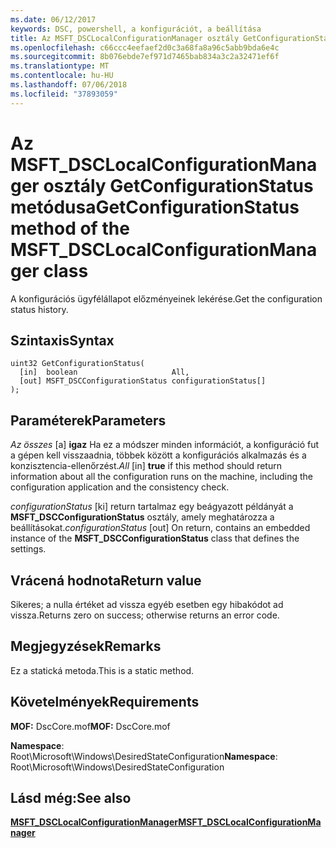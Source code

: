 ```yaml
---
ms.date: 06/12/2017
keywords: DSC, powershell, a konfigurációt, a beállítása
title: Az MSFT_DSCLocalConfigurationManager osztály GetConfigurationStatus metódusa
ms.openlocfilehash: c66ccc4eefaef2d0c3a68fa8a96c5abb9bda6e4c
ms.sourcegitcommit: 8b076ebde7ef971d7465bab834a3c2a32471ef6f
ms.translationtype: MT
ms.contentlocale: hu-HU
ms.lasthandoff: 07/06/2018
ms.locfileid: "37893059"
---
```

# <a name="getconfigurationstatus-method-of-the-msftdsclocalconfigurationmanager-class"></a><span data-ttu-id="8dbe3-103">Az MSFT_DSCLocalConfigurationManager osztály GetConfigurationStatus metódusa</span><span class="sxs-lookup"><span data-stu-id="8dbe3-103">GetConfigurationStatus method of the MSFT_DSCLocalConfigurationManager class</span></span>

<span data-ttu-id="8dbe3-104">A konfigurációs ügyfélállapot előzményeinek lekérése.</span><span class="sxs-lookup"><span data-stu-id="8dbe3-104">Get the configuration status history.</span></span>

## <a name="syntax"></a><span data-ttu-id="8dbe3-105">Szintaxis</span><span class="sxs-lookup"><span data-stu-id="8dbe3-105">Syntax</span></span>

```mof
uint32 GetConfigurationStatus(
  [in]  boolean                     All,
  [out] MSFT_DSCConfigurationStatus configurationStatus[]
);
```

## <a name="parameters"></a><span data-ttu-id="8dbe3-106">Paraméterek</span><span class="sxs-lookup"><span data-stu-id="8dbe3-106">Parameters</span></span>

<span data-ttu-id="8dbe3-107">*Az összes* \[a\] **igaz** Ha ez a módszer minden információt, a konfiguráció fut a gépen kell visszaadnia, többek között a konfigurációs alkalmazás és a konzisztencia-ellenőrzést.</span><span class="sxs-lookup"><span data-stu-id="8dbe3-107">*All* \[in\] **true** if this method should return information about all the configuration runs on the machine, including the configuration application and the consistency check.</span></span>

<span data-ttu-id="8dbe3-108">*configurationStatus* \[ki\] return tartalmaz egy beágyazott példányát a **MSFT_DSCConfigurationStatus** osztály, amely meghatározza a beállításokat.</span><span class="sxs-lookup"><span data-stu-id="8dbe3-108">*configurationStatus* \[out\] On return, contains an embedded instance of the **MSFT_DSCConfigurationStatus** class that defines the settings.</span></span>

## <a name="return-value"></a><span data-ttu-id="8dbe3-109">Vrácená hodnota</span><span class="sxs-lookup"><span data-stu-id="8dbe3-109">Return value</span></span>

<span data-ttu-id="8dbe3-110">Sikeres; a nulla értéket ad vissza egyéb esetben egy hibakódot ad vissza.</span><span class="sxs-lookup"><span data-stu-id="8dbe3-110">Returns zero on success; otherwise returns an error code.</span></span>

## <a name="remarks"></a><span data-ttu-id="8dbe3-111">Megjegyzések</span><span class="sxs-lookup"><span data-stu-id="8dbe3-111">Remarks</span></span>

<span data-ttu-id="8dbe3-112">Ez a statická metoda.</span><span class="sxs-lookup"><span data-stu-id="8dbe3-112">This is a static method.</span></span>

## <a name="requirements"></a><span data-ttu-id="8dbe3-113">Követelmények</span><span class="sxs-lookup"><span data-stu-id="8dbe3-113">Requirements</span></span>

<span data-ttu-id="8dbe3-114">**MOF:** DscCore.mof</span><span class="sxs-lookup"><span data-stu-id="8dbe3-114">**MOF:** DscCore.mof</span></span>

<span data-ttu-id="8dbe3-115">**Namespace**: Root\Microsoft\Windows\DesiredStateConfiguration</span><span class="sxs-lookup"><span data-stu-id="8dbe3-115">**Namespace**: Root\Microsoft\Windows\DesiredStateConfiguration</span></span>

## <a name="see-also"></a><span data-ttu-id="8dbe3-116">Lásd még:</span><span class="sxs-lookup"><span data-stu-id="8dbe3-116">See also</span></span>

[<span data-ttu-id="8dbe3-117">**MSFT_DSCLocalConfigurationManager**</span><span class="sxs-lookup"><span data-stu-id="8dbe3-117">**MSFT_DSCLocalConfigurationManager**</span></span>](msft-dsclocalconfigurationmanager.md)